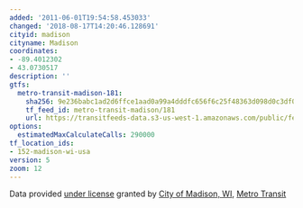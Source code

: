 ```yaml
---
added: '2011-06-01T19:54:58.453033'
changed: '2018-08-17T14:20:46.128691'
cityid: madison
cityname: Madison
coordinates:
- -89.4012302
- 43.0730517
description: ''
gtfs:
  metro-transit-madison-181:
    sha256: 9e236babc1ad2d6ffce1aad0a99a4dddfc656f6c25f48363d098d0c3df0cbd2a
    tf_feed_id: metro-transit-madison/181
    url: https://transitfeeds-data.s3-us-west-1.amazonaws.com/public/feeds/metro-transit-madison/181/20180813/gtfs.zip
options:
  estimatedMaxCalculateCalls: 290000
tf_location_ids:
- 152-madison-wi-usa
version: 5
zoom: 12
---
```


Data provided [under license](http://www.cityofmadison.com/metro/Apps/terms.cfm) granted by [City of Madison, WI](http://www.cityofmadison.com/), [Metro Transit](http://www.cityofmadison.com/metro/)
